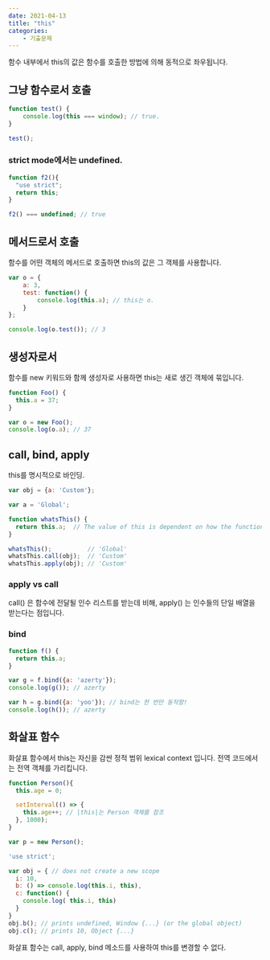 ```yaml
---
date: 2021-04-13
title: "this"
categories: 
    - 기출문제
---
```


함수 내부에서 this의 값은 함수를 호출한 방법에 의해 동적으로 좌우됩니다.

## 그냥 함수로서 호출

```js
function test() {
    console.log(this === window); // true.
}

test();
```

### strict mode에서는 undefined.

```js
function f2(){
  "use strict";
  return this;
}

f2() === undefined; // true
```


## 메서드로서 호출

함수를 어떤 객체의 메서드로 호출하면 this의 값은 그 객체를 사용합니다.

```js
var o = {
    a: 3,
    test: function() {
        console.log(this.a); // this는 o.
    }
};

console.log(o.test()); // 3
```

## 생성자로서

함수를 new 키워드와 함께 생성자로 사용하면 this는 새로 생긴 객체에 묶입니다.

```js
function Foo() {
  this.a = 37;
}

var o = new Foo();
console.log(o.a); // 37
```

## call, bind, apply

this를 명시적으로 바인딩.

```js
var obj = {a: 'Custom'};

var a = 'Global';

function whatsThis() {
  return this.a;  // The value of this is dependent on how the function is called
}

whatsThis();          // 'Global'
whatsThis.call(obj);  // 'Custom'
whatsThis.apply(obj); // 'Custom'
```

### apply vs call

call() 은 함수에 전달될 인수 리스트를 받는데 비해, apply() 는 인수들의 단일 배열을 받는다는 점입니다.

### bind

```js
function f() {
  return this.a;
}

var g = f.bind({a: 'azerty'});
console.log(g()); // azerty

var h = g.bind({a: 'yoo'}); // bind는 한 번만 동작함!
console.log(h()); // azerty
```

## 화살표 함수

화살표 함수에서 this는 자신을 감싼 정적 범위 lexical context 입니다. 전역 코드에서는 전역 객체를 가리킵니다.

```js
function Person(){
  this.age = 0;

  setInterval(() => {
    this.age++; // |this|는 Person 객체를 참조
  }, 1000);
}

var p = new Person();
```

```js
'use strict';

var obj = { // does not create a new scope
  i: 10,
  b: () => console.log(this.i, this),
  c: function() {
    console.log( this.i, this)
  }
}
obj.b(); // prints undefined, Window {...} (or the global object)
obj.c(); // prints 10, Object {...}
```

화살표 함수는 call, apply, bind 메소드를 사용하여 this를 변경할 수 없다.




